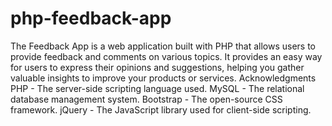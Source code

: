 ﻿# php-feedback-app
The Feedback App is a web application built with PHP that allows users to provide feedback and comments on various topics. It provides an easy way for users to express their opinions and suggestions, helping you gather valuable insights to improve your products or services.
Acknowledgments
PHP - The server-side scripting language used.
MySQL - The relational database management system.
Bootstrap - The open-source CSS framework.
jQuery - The JavaScript library used for client-side scripting.
